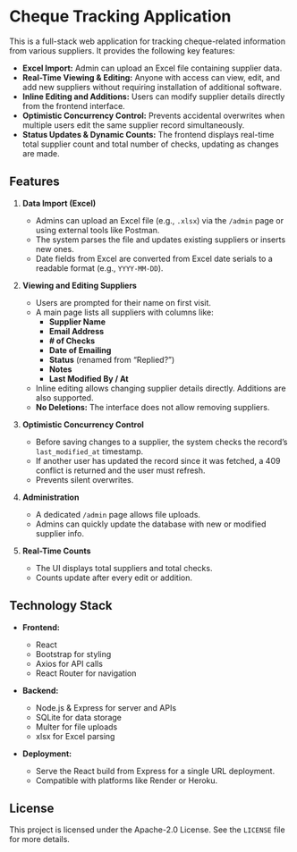 # Cheque Tracking Application

This is a full-stack web application for tracking cheque-related information from various suppliers. It provides the following key features:

- **Excel Import:** Admin can upload an Excel file containing supplier data.
- **Real-Time Viewing & Editing:** Anyone with access can view, edit, and add new suppliers without requiring installation of additional software.
- **Inline Editing and Additions:** Users can modify supplier details directly from the frontend interface.
- **Optimistic Concurrency Control:** Prevents accidental overwrites when multiple users edit the same supplier record simultaneously.
- **Status Updates & Dynamic Counts:** The frontend displays real-time total supplier count and total number of checks, updating as changes are made.

## Features

1. **Data Import (Excel)**
   - Admins can upload an Excel file (e.g., `.xlsx`) via the `/admin` page or using external tools like Postman.
   - The system parses the file and updates existing suppliers or inserts new ones.
   - Date fields from Excel are converted from Excel date serials to a readable format (e.g., `YYYY-MM-DD`).

2. **Viewing and Editing Suppliers**
   - Users are prompted for their name on first visit.
   - A main page lists all suppliers with columns like:
     - **Supplier Name**
     - **Email Address**
     - **# of Checks**
     - **Date of Emailing**
     - **Status** (renamed from “Replied?”)
     - **Notes**
     - **Last Modified By / At**
   - Inline editing allows changing supplier details directly. Additions are also supported.
   - **No Deletions:** The interface does not allow removing suppliers.

3. **Optimistic Concurrency Control**
   - Before saving changes to a supplier, the system checks the record’s `last_modified_at` timestamp.
   - If another user has updated the record since it was fetched, a 409 conflict is returned and the user must refresh.
   - Prevents silent overwrites.

4. **Administration**
   - A dedicated `/admin` page allows file uploads.
   - Admins can quickly update the database with new or modified supplier info.

5. **Real-Time Counts**
   - The UI displays total suppliers and total checks.
   - Counts update after every edit or addition.

## Technology Stack

- **Frontend:**
  - React
  - Bootstrap for styling
  - Axios for API calls
  - React Router for navigation

- **Backend:**
  - Node.js & Express for server and APIs
  - SQLite for data storage
  - Multer for file uploads
  - xlsx for Excel parsing

- **Deployment:**
  - Serve the React build from Express for a single URL deployment.
  - Compatible with platforms like Render or Heroku.

## License

This project is licensed under the Apache-2.0 License. See the `LICENSE` file for more details.
